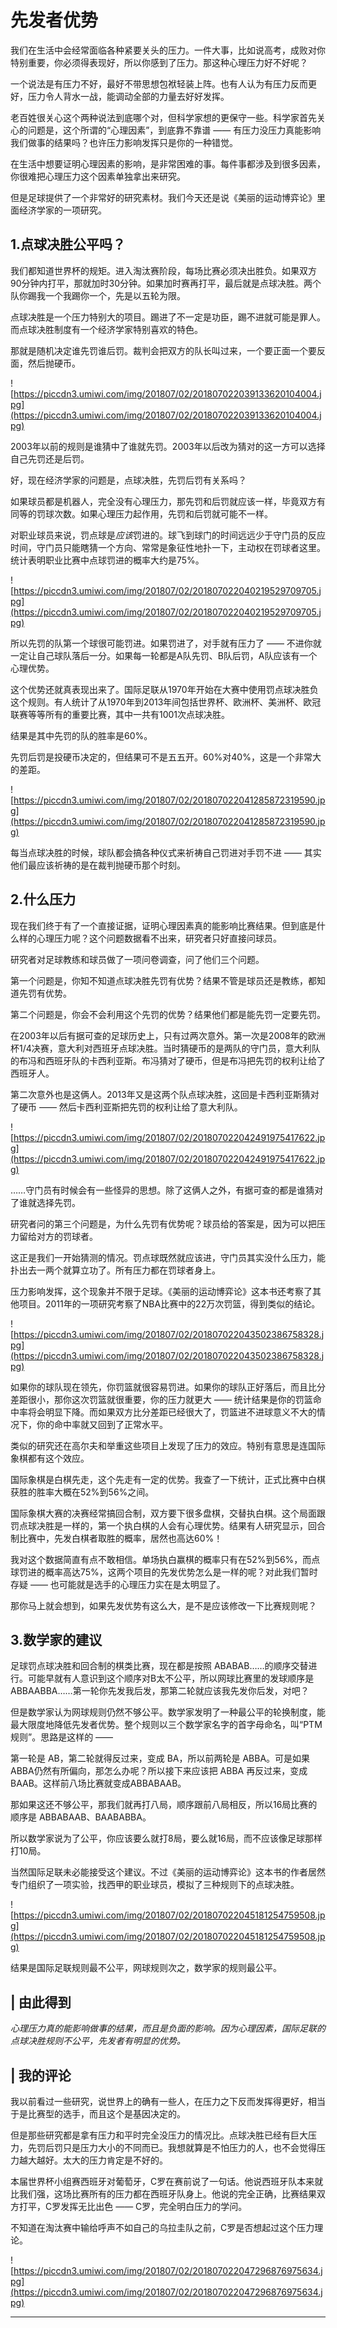 # 先发者优势

我们在生活中会经常面临各种紧要关头的压力。一件大事，比如说高考，成败对你特别重要，你必须得表现好，所以你感到了压力。那这种心理压力好不好呢？

一个说法是有压力不好，最好不带思想包袱轻装上阵。也有人认为有压力反而更好，压力令人背水一战，能调动全部的力量去好好发挥。

老百姓很关心这个两种说法到底哪个对，但科学家想的更保守一些。科学家首先关心的问题是，这个所谓的“心理因素”，到底靠不靠谱 —— 有压力没压力真能影响我们做事的结果吗？也许压力影响发挥只是你的一种错觉。

在生活中想要证明心理因素的影响，是非常困难的事。每件事都涉及到很多因素，你很难把心理压力这个因素单独拿出来研究。

但是足球提供了一个非常好的研究素材。我们今天还是说《美丽的运动博弈论》里面经济学家的一项研究。

## 1.点球决胜公平吗？

我们都知道世界杯的规矩。进入淘汰赛阶段，每场比赛必须决出胜负。如果双方90分钟内打平，那就加时30分钟。如果加时赛再打平，最后就是点球决胜。两个队你踢我一个我踢你一个，先是以五轮为限。

点球决胜是一个压力特别大的项目。踢进了不一定是功臣，踢不进就可能是罪人。而点球决胜制度有一个经济学家特别喜欢的特色。

那就是随机决定谁先罚谁后罚。裁判会把双方的队长叫过来，一个要正面一个要反面，然后抛硬币。

![https://piccdn3.umiwi.com/img/201807/02/201807022039133620104004.jpg](https://piccdn3.umiwi.com/img/201807/02/201807022039133620104004.jpg)

2003年以前的规则是谁猜中了谁就先罚。2003年以后改为猜对的这一方可以选择自己先罚还是后罚。

好，现在经济学家的问题是，点球决胜，先罚后罚有关系吗？

如果球员都是机器人，完全没有心理压力，那先罚和后罚就应该一样，毕竟双方有同等的罚球次数。如果心理压力起作用，先罚和后罚就可能不一样。

对职业球员来说，罚点球是*应该*罚进的。球飞到球门的时间远远少于守门员的反应时间，守门员只能瞎猜一个方向、常常是象征性地扑一下，主动权在罚球者这里。统计表明职业比赛中点球罚进的概率大约是75%。

![https://piccdn3.umiwi.com/img/201807/02/201807022040219529709705.jpg](https://piccdn3.umiwi.com/img/201807/02/201807022040219529709705.jpg)

所以先罚的队第一个球很可能罚进。如果罚进了，对手就有压力了 —— 不进你就一定让自己球队落后一分。如果每一轮都是A队先罚、B队后罚，A队应该有一个心理优势。

这个优势还就真表现出来了。国际足联从1970年开始在大赛中使用罚点球决胜负这个规则。有人统计了从1970年到2013年间包括世界杯、欧洲杯、美洲杯、欧冠联赛等等所有的重要比赛，其中一共有1001次点球决胜。

结果是其中先罚的队的胜率是60%。

先罚后罚是投硬币决定的，但结果可不是五五开。60%对40%，这是一个非常大的差距。

![https://piccdn3.umiwi.com/img/201807/02/201807022041285872319590.jpg](https://piccdn3.umiwi.com/img/201807/02/201807022041285872319590.jpg)

每当点球决胜的时候，球队都会搞各种仪式来祈祷自己罚进对手罚不进 —— 其实他们最应该祈祷的是在裁判抛硬币那个时刻。

## 2.什么压力

现在我们终于有了一个直接证据，证明心理因素真的能影响比赛结果。但到底是什么样的心理压力呢？这个问题数据看不出来，研究者只好直接问球员。

研究者对足球教练和球员做了一项问卷调查，问了他们三个问题。

第一个问题是，你知不知道点球决胜先罚有优势？结果不管是球员还是教练，都知道先罚有优势。

第二个问题是，你会不会利用这个先罚的优势？结果他们都是能先罚一定要先罚。

在2003年以后有据可查的足球历史上，只有过两次意外。第一次是2008年的欧洲杯1/4决赛，意大利对西班牙点球决胜。当时猜硬币的是两队的守门员，意大利队的布冯和西班牙队的卡西利亚斯。布冯猜对了硬币，但是布冯把先罚的权利让给了西班牙人。

第二次意外也是这俩人。2013年又是这两个队点球决胜，这回是卡西利亚斯猜对了硬币 —— 然后卡西利亚斯把先罚的权利让给了意大利队。

![https://piccdn3.umiwi.com/img/201807/02/201807022042491975417622.jpg](https://piccdn3.umiwi.com/img/201807/02/201807022042491975417622.jpg)

……守门员有时候会有一些怪异的思想。除了这俩人之外，有据可查的都是谁猜对了谁就选择先罚。

研究者问的第三个问题是，为什么先罚有优势呢？球员给的答案是，因为可以把压力留给对方的罚球者。

这正是我们一开始猜测的情况。罚点球既然就应该进，守门员其实没什么压力，能扑出去一两个就算立功了。所有压力都在罚球者身上。

压力影响发挥，这个现象并不限于足球。《美丽的运动博弈论》这本书还考察了其他项目。2011年的一项研究考察了NBA比赛中的22万次罚篮，得到类似的结论。

![https://piccdn3.umiwi.com/img/201807/02/201807022043502386758328.jpg](https://piccdn3.umiwi.com/img/201807/02/201807022043502386758328.jpg)

如果你的球队现在领先，你罚篮就很容易罚进。如果你的球队正好落后，而且比分差距很小，那你这次罚篮就很重要，你的压力就更大 —— 统计结果是你的罚篮命中率将会明显下降。而如果双方比分差距已经很大了，罚篮进不进球意义不大的情况下，你的命中率就又回到了正常水平。

类似的研究还在高尔夫和举重这些项目上发现了压力的效应。特别有意思是连国际象棋都有这个效应。

国际象棋是白棋先走，这个先走有一定的优势。我查了一下统计，正式比赛中白棋获胜的胜率大概在52%到56%之间。

国际象棋大赛的决赛经常搞回合制，双方要下很多盘棋，交替执白棋。这个局面跟罚点球决胜是一样的，第一个执白棋的人会有心理优势。结果有人研究显示，回合制比赛中，先发白棋者取胜的概率，居然也高达60%！

我对这个数据简直有点不敢相信。单场执白赢棋的概率只有在52%到56%，而点球罚进的概率高达75%，这两个项目的先发优势怎么是一样的呢？对此我们暂时存疑 —— 也可能就是选手的心理压力实在是太明显了。

那你马上就会想到，如果先发优势有这么大，是不是应该修改一下比赛规则呢？

## 3.数学家的建议

足球罚点球决胜和回合制的棋类比赛，现在都是按照 ABABAB……的顺序交替进行。可能早就有人意识到这个顺序对B太不公平，所以网球比赛里的发球顺序是 ABBAABBA……第一轮你先发我后发，那第二轮就应该我先发你后发，对吧？

但是数学家认为网球规则仍然不够公平。数学家发明了一种最公平的轮换制度，能最大限度地降低先发者优势。整个规则以三个数学家名字的首字母命名，叫“PTM规则”。思路是这样的 ——

第一轮是 AB，第二轮就得反过来，变成 BA，所以前两轮是 ABBA。可是如果ABBA仍然有所偏向，那怎么办呢？所以接下来应该把 ABBA 再反过来，变成BAAB。这样前八场比赛就变成ABBABAAB。

那如果这还不够公平，那我们就再打八局，顺序跟前八局相反，所以16局比赛的顺序是 ABBABAAB、BAABABBA。

所以数学家说为了公平，你应该要么就打8局，要么就16局，而不应该像足球那样打10局。

当然国际足联未必能接受这个建议。不过《美丽的运动博弈论》这本书的作者居然专门组织了一项实验，找西甲的职业球员，模拟了三种规则下的点球决胜。

![https://piccdn3.umiwi.com/img/201807/02/201807022045181254759508.jpg](https://piccdn3.umiwi.com/img/201807/02/201807022045181254759508.jpg)

结果是国际足联规则最不公平，网球规则次之，数学家的规则最公平。

## | 由此得到

 *心理压力真的能影响做事的结果，而且是负面的影响。因为心理因素，国际足联的点球决胜规则不公平，先发者有明显的优势。*

## | 我的评论

我以前看过一些研究，说世界上的确有一些人，在压力之下反而发挥得更好，相当于是比赛型的选手，而且这个是基因决定的。

但是那些研究都是拿有压力和平时完全没压力的情况比。点球决胜已经有巨大压力，先罚后罚只是压力大小的不同而已。我想就算是不怕压力的人，也不会觉得压力越大越好。太大的压力肯定是不好的。

本届世界杯小组赛西班牙对葡萄牙，C罗在赛前说了一句话。他说西班牙队本来就比我们强，这场比赛所有的压力都在西班牙队身上。他说的完全正确，比赛结果双方打平，C罗发挥无比出色 —— C罗，完全明白压力的学问。

不知道在淘汰赛中输给呼声不如自己的乌拉圭队之前，C罗是否想起过这个压力理论。

![https://piccdn3.umiwi.com/img/201807/02/201807022047296876975634.jpg](https://piccdn3.umiwi.com/img/201807/02/201807022047296876975634.jpg)

---
